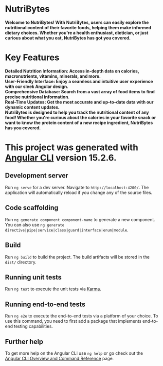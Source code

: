 # NutriBytes

**Welcome to NutriBytes! With NutriBytes, users can easily explore the nutritional content of their favorite foods, helping them make informed dietary choices. Whether you're a health enthusiast, dietician, or just curious about what you eat, NutriBytes has got you covered.**

# Key Features
**Detailed Nutrition Information: Access in-depth data on calories, macronutrients, vitamins, minerals, and more.** <br>
**User-Friendly Interface: Enjoy a seamless and intuitive user experience with our sleek Angular design.** <br>
**Comprehensive Database: Search from a vast array of food items to find precise nutritional information.** <br>
**Real-Time Updates: Get the most accurate and up-to-date data with our dynamic content updates.** <br>
**NutriBytes is designed to help you track the nutritional content of any food! Whether you're curious about the calories in your favorite snack or want to know the protein content of a new recipe ingredient, NutriBytes has you covered.** <br>

# This project was generated with [Angular CLI](https://github.com/angular/angular-cli) version 15.2.6.





## Development server

Run `ng serve` for a dev server. Navigate to `http://localhost:4200/`. The application will automatically reload if you change any of the source files.

## Code scaffolding

Run `ng generate component component-name` to generate a new component. You can also use `ng generate directive|pipe|service|class|guard|interface|enum|module`.

## Build

Run `ng build` to build the project. The build artifacts will be stored in the `dist/` directory.

## Running unit tests

Run `ng test` to execute the unit tests via [Karma](https://karma-runner.github.io).

## Running end-to-end tests

Run `ng e2e` to execute the end-to-end tests via a platform of your choice. To use this command, you need to first add a package that implements end-to-end testing capabilities.

## Further help

To get more help on the Angular CLI use `ng help` or go check out the [Angular CLI Overview and Command Reference](https://angular.io/cli) page.
